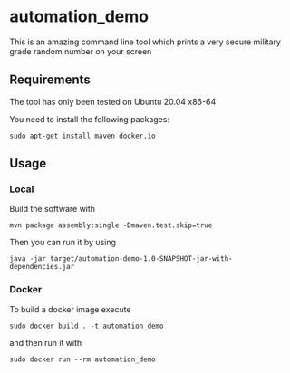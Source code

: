 # automation_demo

This is an amazing command line tool which prints a very secure military grade random number on your screen

## Requirements

The tool has only been tested on Ubuntu 20.04 x86-64

You need to install the following packages:

    sudo apt-get install maven docker.io

## Usage

### Local

Build the software with

    mvn package assembly:single -Dmaven.test.skip=true

Then you can run it by using

    java -jar target/automation-demo-1.0-SNAPSHOT-jar-with-dependencies.jar 

### Docker

To build a docker image execute

    sudo docker build . -t automation_demo

and then run it with

    sudo docker run --rm automation_demo